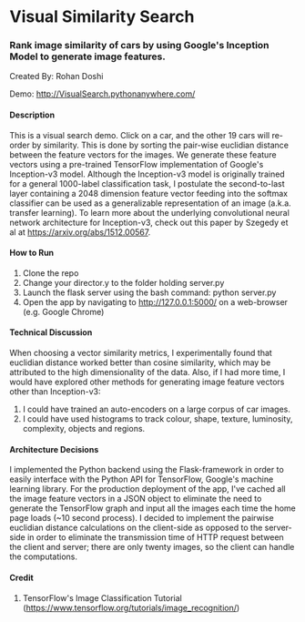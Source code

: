 # Visual Similarity Search
### Rank image similarity of cars by using Google's Inception Model to generate image features.
Created By: Rohan Doshi

Demo: http://VisualSearch.pythonanywhere.com/

#### Description
This is a visual search demo. Click on a car, and the other 19 cars will re-order by similarity. This is done by sorting the pair-wise euclidian distance between the feature vectors for the images. We generate these feature vectors using a pre-trained TensorFlow implementation of Google's Inception-v3 model. Although the Inception-v3 model is originally trained for a general 1000-label classification task, I postulate the second-to-last layer containing a 2048 dimension feature vector feeding into the softmax classifier can be used as a generalizable representation of an image (a.k.a. transfer learning). To learn more about the underlying convolutional neural network architecture for Inception-v3, check out this paper by Szegedy et al at https://arxiv.org/abs/1512.00567.

#### How to Run
1. Clone the repo
2. Change your director.y to the folder holding server.py
2. Launch the flask server using the bash command: python server.py
3. Open the app by navigating to http://127.0.0.1:5000/ on a web-browser (e.g. Google Chrome)

#### Technical Discussion
When choosing a vector similarity metrics, I  experimentally found that euclidian distance worked better than cosine similarity, which may be attributed to the high dimensionality of the data. Also, if I had more time, I would have explored other methods for generating image feature vectors other than Inception-v3:

1. I could have trained an auto-encoders on a large corpus of car images.
2. I could have used histograms to track colour, shape, texture, luminosity, complexity, objects and regions.

#### Architecture Decisions
I implemented the Python backend using the Flask-framework in order to easily interface with the Python API for TensorFlow, Google's machine learning library. For the production deployment of the app, I've cached all the image feature vectors in a JSON object to eliminate the need to generate the TensorFlow graph and input all the images each time the home page loads (~10 second process). I decided to implement the pairwise euclidian distance calculations on the client-side as opposed to the server-side in order to eliminate the transmission time of HTTP request between the client and server; there are only twenty images, so the client can handle the computations.

#### Credit
1. TensorFlow's Image Classification Tutorial (https://www.tensorflow.org/tutorials/image_recognition/)